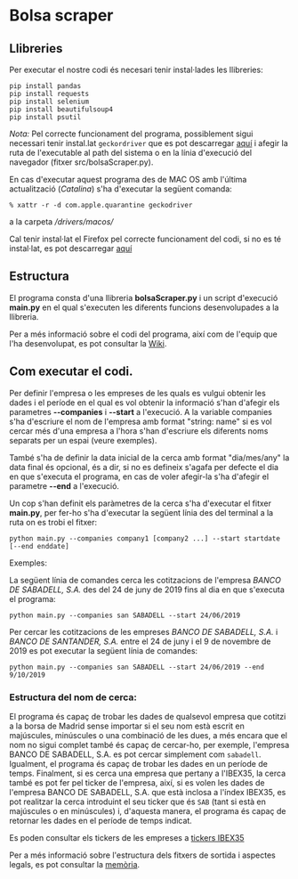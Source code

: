 # Bolsa scraper

## Llibreries

Per executar el nostre codi és necesari tenir instal·lades les llibreries:

```
pip install pandas
pip install requests
pip install selenium
pip install beautifulsoup4
pip install psutil
```
*Nota:* Pel correcte funcionament del programa, possiblement sigui necessari tenir instal.lat `geckordriver` que es pot descarregar [aquí](https://github.com/mozilla/geckodriver/releases) i afegir la ruta de l'executable al path del sistema o en la línia d'execució del navegador (fitxer src/bolsaScraper.py).

En cas d'executar aquest programa des de MAC OS amb l'última actualització (*Catalina*) s'ha d'executar la següent comanda:
```
% xattr -r -d com.apple.quarantine geckodriver
```
a la carpeta */drivers/macos/*

Cal tenir instal·lat el Firefox pel correcte funcionament del codi, si no es té instal·lat, es pot descarregar [aquí](https://www.mozilla.org/es-ES/firefox/new/)

## Estructura

El programa consta d'una llibreria **bolsaScraper.py** i un script d'execució **main.py** en el qual s'executen les diferents funcions desenvolupades a la llibreria.

Per a més informació sobre el codi del programa, així com de l'equip que l'ha desenvolupat, es pot consultar la [Wiki](https://github.com/alaverma/web-scraping-uoc/wiki/Pr%C3%A0ctica-1:-Web-Scraping).

## Com executar el codi.

Per definir l'empresa o les empreses de les quals es vulgui obtenir les dades i el període en el qual es vol obtenir la informació s'han d'afegir els parametres **--companies** i **--start** a l'execució. A la variable companies s'ha d'escriure el nom de l'empresa amb format "string: name" si es vol cercar més d'una empresa a l'hora s'han d'escriure els diferents noms separats per un espai (veure exemples).

També s'ha de definir la data inicial de la cerca amb format "dia/mes/any" la data final és opcional, és a dir, si no es defineix s'agafa per defecte el dia en que s'executa el programa, en cas de voler afegir-la s'ha d'afegir el parametre **--end** a l'execució.

Un cop s'han definit els paràmetres de la cerca s'ha d'executar el fitxer **main.py**, per fer-ho s'ha d'executar la següent línia des del terminal a la ruta on es trobi el fitxer:

```
python main.py --companies company1 [company2 ...] --start startdate [--end enddate]
```

Exemples:

La següent línia de comandes cerca les cotitzacions de l'empresa *BANCO DE SABADELL, S.A.* des del 24 de juny de 2019 fins al dia en que s'executa el programa:
```
python main.py --companies san SABADELL --start 24/06/2019     
```

Per cercar les cotitzacions de les empreses *BANCO DE SABADELL, S.A.* i *BANCO DE SANTANDER, S.A.* entre el 24 de juny i el 9 de novembre de 2019 es pot executar la següent línia de comandes:
```
python main.py --companies san SABADELL --start 24/06/2019 --end 9/10/2019
```

### Estructura del nom de cerca:
El programa és capaç de trobar les dades de qualsevol empresa que cotitzi a la borsa de Madrid sense importar si el seu nom està escrit en majúscules, minúscules o una combinació de les dues, a més encara que el nom no sigui complet també és capaç de cercar-ho, per exemple, l'empresa BANCO DE SABADELL, S.A. es pot cercar simplement com ```sabadell```. Igualment, el programa és capaç de trobar les dades en un període de temps. Finalment, si es cerca una empresa que pertany a l'IBEX35, la cerca també es pot fer pel ticker de l'empresa, així, si es volen les dades de l'empresa BANCO DE SABADELL, S.A. que està inclosa a l'índex IBEX35, es pot realitzar la cerca introduint el seu ticker que és ```SAB``` (tant si està en majúscules o en minúscules) i, d'aquesta manera, el programa és capaç de retornar les dades en el període de temps indicat.

Es poden consultar els tickers de les empreses a [tickers IBEX35](https://es.wikipedia.org/wiki/IBEX_35)

Per a més informació sobre l'estructura dels fitxers de sortida i aspectes legals, es pot consultar la [memòria](https://github.com/alaverma/web-scraping-uoc/blob/master/docs/Memoria_PRA1.pdf).
